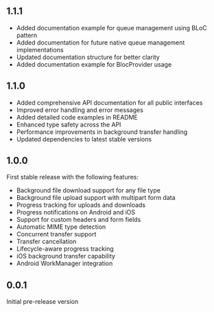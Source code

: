 ## 1.1.1

* Added documentation example for queue management using BLoC pattern
* Added documentation for future native queue management implementations
* Updated documentation structure for better clarity
* Added documentation example for BlocProvider usage

## 1.1.0

* Added comprehensive API documentation for all public interfaces
* Improved error handling and error messages
* Added detailed code examples in README
* Enhanced type safety across the API
* Performance improvements in background transfer handling
* Updated dependencies to latest stable versions

## 1.0.0

First stable release with the following features:
* Background file download support for any file type
* Background file upload support with multipart form data
* Progress tracking for uploads and downloads
* Progress notifications on Android and iOS
* Support for custom headers and form fields
* Automatic MIME type detection
* Concurrent transfer support
* Transfer cancellation
* Lifecycle-aware progress tracking
* iOS background transfer capability
* Android WorkManager integration

## 0.0.1

Initial pre-release version
